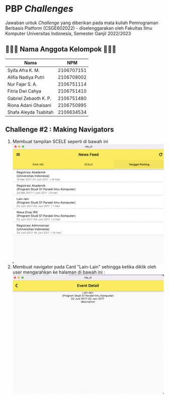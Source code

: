 
# PBP *Challenges*

Jawaban untuk *Challenge* yang diberikan pada mata kuliah Pemrograman Berbasis Platform (CSGE602022) - diselenggarakan oleh Fakultas Ilmu Komputer Universitas Indonesia, Semester Ganjil 2022/2023



## 👩🏻‍💻 Nama Anggota Kelompok 👨🏻‍💻

| Nama   | NPM             |
| ------ | --------------- |
| Syifa Afra K. M. | 2106707151 |
| Alifia Nadiya Putri | 2106708002 |
| Nur Fajar S. A. | 2106751114 |
| Fitria Dwi Cahya | 2106751410 |
| Gabriel Zebaoth K. P. | 2106751480 |
| Riona Adani Ghaisani | 2106750995 |
| Shafa Aleyda Tsabitah | 2106634534 |

## Challenge #2 : Making Navigators

1. Membuat tampilan SCELE seperti di bawah ini
![App Screenshot](https://github.com/NurFajarSA/my_ui/blob/master/images/img1.png)
2. Membuat navigator pada Card "Lain-Lain" sehingga ketika diklik oleh user mengarahkan ke halaman di bawah ini :
![App Screenshot](https://github.com/NurFajarSA/my_ui/blob/master/images/img2.jpg)
